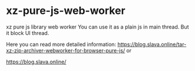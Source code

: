 # xz-pure-js-web-worker
xz pure js library web worker
You can use it as a plain js in main thread. But it block UI thread.

Here you can read more detailed information:
https://blog.slava.online/tar-xz-zip-archiver-webworker-for-browser-pure-js/
or

https://blog.slava.online/
